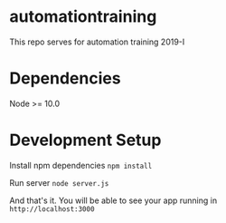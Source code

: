 # automationtraining
This repo serves for automation training 2019-I

# Dependencies
Node >= 10.0

# Development Setup
Install npm dependencies
`npm install`

Run server
`node server.js`

And that's it. You will be able to see your app running in `http://localhost:3000`
